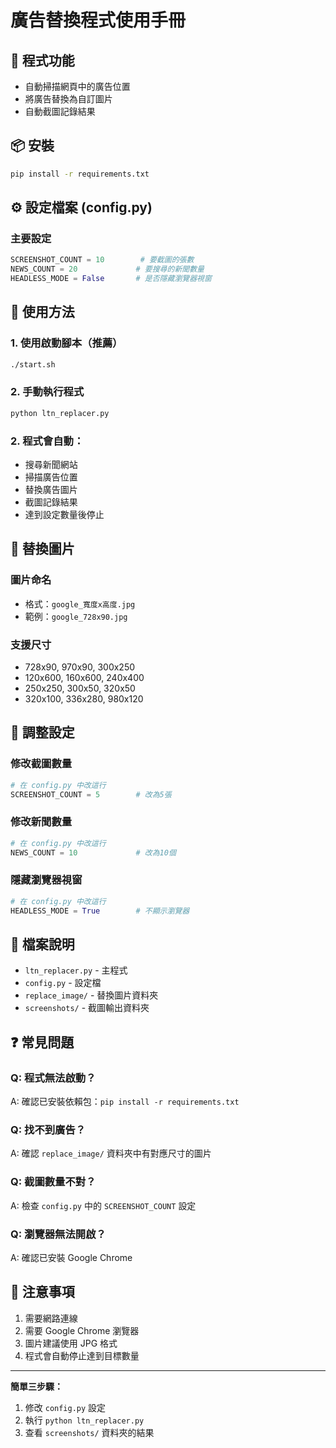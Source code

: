 # 廣告替換程式使用手冊

## 🎯 程式功能
- 自動掃描網頁中的廣告位置
- 將廣告替換為自訂圖片
- 自動截圖記錄結果

## 📦 安裝
```bash
pip install -r requirements.txt
```

## ⚙️ 設定檔案 (config.py)

### 主要設定
```python
SCREENSHOT_COUNT = 10        # 要截圖的張數
NEWS_COUNT = 20             # 要搜尋的新聞數量
HEADLESS_MODE = False       # 是否隱藏瀏覽器視窗
```

## 🚀 使用方法

### 1. 使用啟動腳本（推薦）
```bash
./start.sh
```

### 2. 手動執行程式
```bash
python ltn_replacer.py
```

### 2. 程式會自動：
- 搜尋新聞網站
- 掃描廣告位置
- 替換廣告圖片
- 截圖記錄結果
- 達到設定數量後停止

## 📸 替換圖片

### 圖片命名
- 格式：`google_寬度x高度.jpg`
- 範例：`google_728x90.jpg`

### 支援尺寸
- 728x90, 970x90, 300x250
- 120x600, 160x600, 240x400
- 250x250, 300x50, 320x50
- 320x100, 336x280, 980x120

## 🔧 調整設定

### 修改截圖數量
```python
# 在 config.py 中改這行
SCREENSHOT_COUNT = 5        # 改為5張
```

### 修改新聞數量
```python
# 在 config.py 中改這行
NEWS_COUNT = 10             # 改為10個
```

### 隱藏瀏覽器視窗
```python
# 在 config.py 中改這行
HEADLESS_MODE = True        # 不顯示瀏覽器
```

## 📁 檔案說明

- `ltn_replacer.py` - 主程式
- `config.py` - 設定檔
- `replace_image/` - 替換圖片資料夾
- `screenshots/` - 截圖輸出資料夾

## ❓ 常見問題

### Q: 程式無法啟動？
A: 確認已安裝依賴包：`pip install -r requirements.txt`

### Q: 找不到廣告？
A: 確認 `replace_image/` 資料夾中有對應尺寸的圖片

### Q: 截圖數量不對？
A: 檢查 `config.py` 中的 `SCREENSHOT_COUNT` 設定

### Q: 瀏覽器無法開啟？
A: 確認已安裝 Google Chrome

## 📝 注意事項

1. 需要網路連線
2. 需要 Google Chrome 瀏覽器
3. 圖片建議使用 JPG 格式
4. 程式會自動停止達到目標數量

---

**簡單三步驟：**
1. 修改 `config.py` 設定
2. 執行 `python ltn_replacer.py`
3. 查看 `screenshots/` 資料夾的結果
